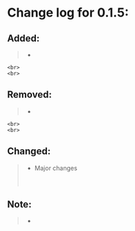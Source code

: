 # Change log for 0.1.5:
## Added:
> - 
    <br>
    <br>

## Removed:
> - 
    <br>
    <br>

## Changed:
> - Major changes
    <br>
    <br>
    <br>


## Note:
> - 